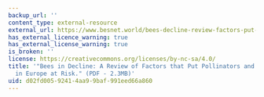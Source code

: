 ```yaml
---
backup_url: ''
content_type: external-resource
external_url: https://www.besnet.world/bees-decline-review-factors-put-pollinators-and-agriculture-europe-risk
has_external_licence_warning: true
has_external_license_warning: true
is_broken: ''
license: https://creativecommons.org/licenses/by-nc-sa/4.0/
title: '"Bees in Decline: A Review of Factors that Put Pollinators and Agriculture
  in Europe at Risk." (PDF - 2.3MB)'
uid: d02fd005-9241-4aa9-9baf-991eed66a860
---
```

